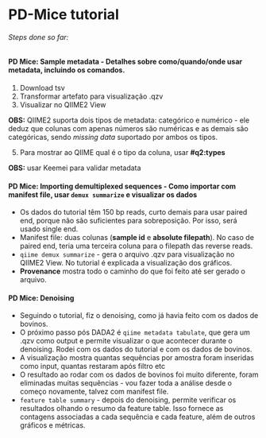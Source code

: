 # PD-Mice tutorial

###### Steps done so far:

#### PD Mice: Sample metadata - Detalhes sobre como/quando/onde usar metadata, incluindo os comandos.

1. Download tsv
2. Transformar artefato para visualização .qzv
3. Visualizar no QIIME2 View

**OBS:** QIIME2 suporta dois tipos de metadata: categórico e numérico - ele deduz que colunas com apenas números são numéricas e as demais são categóricas, sendo *missing data* suportado por ambos os tipos.

5. Para mostrar ao QIIME qual é o tipo da coluna, usar **#q2:types**

**OBS:** usar Keemei para validar metadata


#### PD Mice: Importing demultiplexed sequences - Como importar com manifest file, usar `demux summarize` e visualizar os dados

- Os dados do tutorial têm 150 bp reads, curto demais para usar paired end, porque não são suficientes para sobreposição. Por isso, será usado single end.
- Manifest file: duas colunas (**sample id** e **absolute filepath**). No caso de paired end, teria uma terceira coluna para o filepath das reverse reads.
- `qiime demux summarize` - gera o arquivo .qzv para visualização no QIIME2 View. No tutorial é explicada a visualização dos gráficos. 
- **Provenance** mostra todo o caminho do que foi feito até ser gerado o arquivo.


#### PD Mice: Denoising

- Seguindo o tutorial, fiz o denoising, como já havia feito com os dados de bovinos.
- O próximo passo pós DADA2 é `qiime metadata tabulate`, que gera um .qzv como output e permite visualizar o que acontecer durante o denoising. Rodei com os dados do tutorial e com os dados de bovinos.
- A visualização mostra quantas sequências por amostra foram inseridas como input, quantas restaram após filtro etc
- O resultado ao rodar com os dados de bovinos foi muito diferente, foram eliminadas muitas sequências - vou fazer toda a análise desde o começo novamente, talvez com manifest file.
- `feature table summary` - depois do denoising, permite verificar os resultados olhando o resumo da feature table. Isso fornece as contagens associadas a cada sequência e cada feature, além de outros gráficos e métricas.

